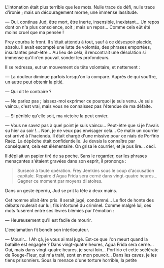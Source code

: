 L'intonation était plus terrible que les mots. Nulle trace de défi, nulle
trace d'ironie ; mais un découragement morne, une immense lassitude.

— Oui, continua Jud, être mort, être inerte, insensible, inexistant... Un
repos dont on n'a plus conscience, soit ; mais un repos... Comme cela eût
été moins cruel que ma pensée !

Frey courba le front. Il s'était attendu à tout, sauf à ce désespoir placide, absolu. Il avait escompté une lutte de volontés, des phrases emportées, insultantes peut-être... Au lieu de cela, il rencontrait une désolation si immense qu'il n'en pouvait sonder les profondeurs.

Il se redressa, eut un mouvement de tête volontaire, et nettement :

— La douleur diminue parfois lorsqu'on la compare. Auprès de qui souffre, un autre peut obtenir la pitié.

— Qui dit le contraire ?

— Ne parlez pas ; laissez-moi exprimer ce pourquoi je suis venu. Je suis
vaincu, c'est vrai, mais vous ne connaissez pas l'étendue de ma défaite.

— Si pénible qu'elle soit, ma victoire la peut envier.

— Vous ne savez pas à quel point je suis vaincu... Peut-être que si je
l'avais su hier au soir !... Non, je ne veux pas envisager cela... Ce matin
un courrier est arrivé à l'hacienda. Il était chargé d'une missive pour ce
niais de Porfirio Raëz. La dépêche était confidentielle. Je devais la connaître par conséquent, cela est élémentaire. On grisa le courrier, et je pus lire... ceci.

Il dépliait un papier tiré de sa poche. Sans le regarder, car les phrases
menaçantes s'étaient gravées dans son esprit, il prononça :

> Surseoir à toute opération. Frey Jemkins sous le coup d'accusation
  capitale. Repaire d'Agua Frida sera cerné dans vingt-quatre heures...
  Gagner ce moment par moyens dilatoires.

Dans un geste éperdu, Jud se prit la tête à deux mains.

Cet homme allait être pris. Il serait jugé, condamné... Le flot de honte des débats roulerait sur lui, fils infortuné du criminel. Comme malgré lui, ces mots fusèrent entre ses lèvres blémies par l'émotion :

— Heureusement qu'il est facile de mourir.

L'exclamation fit bondir son interlocuteur.

— Mourir... ! Ah çà, je vous ai mal jugé. Est-ce que l'on meurt quand la
bataille est engagée ? Dans vingt-quatre heures, Agua Frida sera cerné...
Oui, mais dans vingt-quatre heures, je serai loin... Porfirio et cette scélérate de Rouge-Fleur, qui m'a trahi, sont en mon pouvoir... Dans les caves, je les tiens prisonniers. Sous la menace d'une torture horrible, la petite
